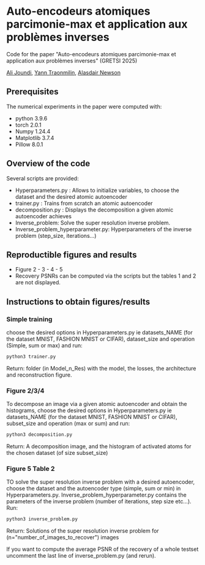 # Auto-encodeurs atomiques parcimonie-max et application aux problèmes inverses

Code for the paper "Auto-encodeurs atomiques parcimonie-max et application aux problèmes inverses" (GRETSI 2025)


[Ali Joundi](ali.joundi@u-bordeaux.fr), [Yann Traonmilin](https://yanntraonmilin.perso.math.cnrs.fr/), [Alasdair Newson](https://sites.google.com/site/alasdairnewson/home)



## Prerequisites
The numerical experiments in the paper were computed with:
- python 3.9.6
- torch 2.0.1
- Numpy 1.24.4
- Matplotlib 3.7.4
- Pillow 8.0.1




## Overview of the code
Several scripts are provided:
- Hyperparameters.py : Allows to initialize variables, to choose the dataset and the desired atomic autoencoder
- trainer.py : Trains from scratch an atomic autoencoder
- decomposition.py : Displays the decomposition a given atomic autoencoder achieves
- Inverse_problem: Solve the super resolution inverse problem.
- Inverse_problem_hyperparameter.py: Hyperparameters of the inverse problem (step_size, iterations...)


## Reproductible figures and results
- Figure 2 - 3 - 4 - 5
- Recovery PSNRs can be computed via the scripts but the tables 1 and 2 are not displayed.

## Instructions to obtain figures/results

### Simple training
choose the desired options in Hyperparameters.py ie datasets_NAME (for the dataset MNIST, FASHION MNIST or CIFAR), dataset_size and operation (Simple, sum or max) and run:

```bash
python3 trainer.py
```
Return: folder (in Model_n_Res) with the model, the losses, the architecture and reconstruction figure.



### Figure 2/3/4
To decompose an image via a given atomic autoencoder and obtain the histograms, choose the desired options in Hyperparameters.py 
ie datasets_NAME (for the dataset MNIST, FASHION MNIST or CIFAR), subset_size and operation (max or sum) and run:

```bash
python3 decomposition.py
```
Return: A decomposition image, and the histogram of activated atoms for the chosen dataset (of size subset_size)


### Figure 5 Table 2
TO solve the super resolution inverse problem with a desired autoencoder, choose the dataset and the autoencoder type (simple, sum or min) in Hyperparameters.py. Inverse_problem_hyperparameter.py contains the parameters of the inverse problem (number of iterations, step size etc...). Run:

```bash
python3 inverse_problem.py
```
Return: Solutions of the super resolution inverse problem for (n="number_of_images_to_recover") images

If you want to compute the average PSNR of the recovery of a whole testset uncomment the last line of inverse_problem.py (and rerun).




